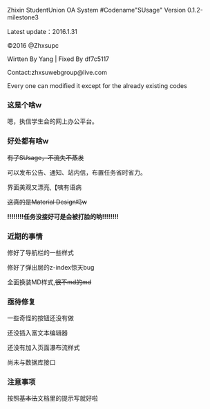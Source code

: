 <p>Zhixin StudentUnion OA System #Codename"SUsage" Version 0.1.2-milestone3</p>
<p>Latest update：2016.1.31</p>
<p>©2016 @Zhxsupc</p>
Wirtten By Yang | 
Fixed By df7c5117
<p>Contact:zhxsuwebgroup@live.com</p>
<p>Every one can modified it except for the already existing codes </p>
<h3>这是个啥w</h3>
  <p>嗯，执信学生会的网上办公平台。</p>
<h3>好处都有啥w</h3>
  <s>有了SUsage，不流失不蒸发</s>
  <p>可以发布公告、通知、站内信，布置任务省时省力。</p>
  <p>界面美观又漂亮,【咦有语病</p><p><s>这真的是Material Design吗w</s></p>
  <b>!!!!!!!!任务没接好可是会被打脸的哟!!!!!!!!</b>
<h3>近期的事情</h3>
  <p>修好了导航栏的一些样式</p>
  <p>修好了弹出层的z-index惊天bug</p>
  <p>全面换装MD样式,<s>很不md的md</s></p>
<h3>亟待修复</h3>
  <p>一些奇怪的按钮还没有做</p>
  <p>还没插入富文本编辑器</p>
  <p>还没有加入页面瀑布流样式</p>
  <p>尚未与数据库接口</p>
<h3>注意事项</h3>
  <p>按照<s>基本法</s>文档里的提示写就好啦</p>
